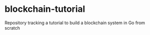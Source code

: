 # blockchain-tutorial
Repository tracking a tutorial to build a blockchain system in Go from scratch
